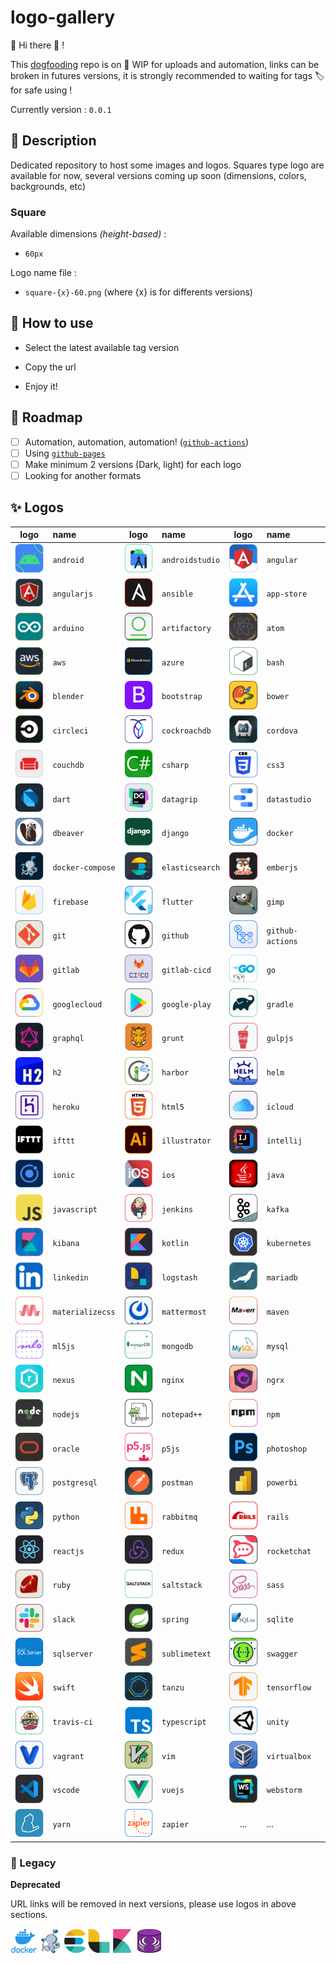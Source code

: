 # logo-gallery

:mega: Hi there :wave: ! 

This [dogfooding](https://en.wikipedia.org/wiki/Eating_your_own_dog_food) repo is on :construction: WIP for uploads and automation,
links can be broken in futures versions, it is strongly recommended to waiting for tags :label: for safe using ! 

Currently version :  `0.0.1`

## :speech_balloon: Description

Dedicated repository to host some images and logos.
Squares type logo are available for now, several versions coming up soon (dimensions, colors, backgrounds, etc)

### Square

Available dimensions *(height-based)* :

* `60px`

Logo name file : 

* `square-{x}-60.png` (where {x} is for differents versions)

## :rocket: How to use

* Select the latest available tag version

* Copy the url

* Enjoy it!

## :newspaper: Roadmap

- [ ] Automation, automation, automation! ([`github-actions`](https://github.com/features/actions))
- [ ] Using [`github-pages`](https://pages.github.com/)
- [ ] Make minimum 2 versions (Dark, light) for each logo
- [ ] Looking for another formats

## :sparkles: Logos

|logo|name|logo|name|logo|name|
|:--:|:---|:--:|:---|:--:|:---|
|![android](./img/a/android/square-1-60.png "android")|`android`|![androidstudio](./img/a/androidstudio/square-1-60.png "androidstudio")|`androidstudio`|![angular](./img/a/angular/square-1-60.png "angular")|`angular`|![angular](./img/a/angular/square-1-60.png "angular")|`angular`|
|![angularjs](./img/a/angularjs/square-1-60.png "angularjs")|`angularjs`|![ansible](./img/a/ansible/square-1-60.png "ansible")|`ansible`|![app-store](./img/a/app-store/square-1-60.png "app-store")|`app-store`|![app-store](./img/a/app-store/square-1-60.png "app-store")|`app-store`|
|![arduino](./img/a/arduino/square-1-60.png "arduino")|`arduino`|![artifactory](./img/a/artifactory/square-1-60.png "artifactory")|`artifactory`|![atom](./img/a/atom/square-1-60.png "atom")|`atom`|![atom](./img/a/atom/square-1-60.png "atom")|`atom`|
|![aws](./img/a/aws/square-1-60.png "aws")|`aws`|![azure](./img/a/azure/square-1-60.png "azure")|`azure`|![bash](./img/b/bash/square-1-60.png "bash")|`bash`|![bash](./img/b/bash/square-1-60.png "bash")|`bash`|
|![blender](./img/b/blender/square-1-60.png "blender")|`blender`|![bootstrap](./img/b/bootstrap/square-1-60.png "bootstrap")|`bootstrap`|![bower](./img/b/bower/square-1-60.png "bower")|`bower`|![bower](./img/b/bower/square-1-60.png "bower")|`bower`|
|![circleci](./img/c/circleci/square-1-60.png "circleci")|`circleci`|![cockroachdb](./img/c/cockroachdb/square-1-60.png "cockroachdb")|`cockroachdb`|![cordova](./img/c/cordova/square-1-60.png "cordova")|`cordova`|![cordova](./img/c/cordova/square-1-60.png "cordova")|`cordova`|
|![couchdb](./img/c/couchdb/square-1-60.png "couchdb")|`couchdb`|![csharp](./img/c/csharp/square-1-60.png "csharp")|`csharp`|![css3](./img/c/css3/square-1-60.png "css3")|`css3`|![css3](./img/c/css3/square-1-60.png "css3")|`css3`|
|![dart](./img/d/dart/square-1-60.png "dart")|`dart`|![datagrip](./img/d/datagrip/square-1-60.png "datagrip")|`datagrip`|![datastudio](./img/d/datastudio/square-1-60.png "datastudio")|`datastudio`|![datastudio](./img/d/datastudio/square-1-60.png "datastudio")|`datastudio`|
|![dbeaver](./img/d/dbeaver/square-1-60.png "dbeaver")|`dbeaver`|![django](./img/d/django/square-1-60.png "django")|`django`|![docker](./img/d/docker/square-1-60.png "docker")|`docker`|![docker](./img/d/docker/square-1-60.png "docker")|`docker`|
|![docker-compose](./img/d/docker-compose/square-1-60.png "docker-compose")|`docker-compose`|![elasticsearch](./img/e/elasticsearch/square-1-60.png "elasticsearch")|`elasticsearch`|![emberjs](./img/e/emberjs/square-1-60.png "emberjs")|`emberjs`|![emberjs](./img/e/emberjs/square-1-60.png "emberjs")|`emberjs`|
|![firebase](./img/f/firebase/square-1-60.png "firebase")|`firebase`|![flutter](./img/f/flutter/square-1-60.png "flutter")|`flutter`|![gimp](./img/g/gimp/square-1-60.png "gimp")|`gimp`|![gimp](./img/g/gimp/square-1-60.png "gimp")|`gimp`|
|![git](./img/g/git/square-1-60.png "git")|`git`|![github](./img/g/github/square-1-60.png "github")|`github`|![github-actions](./img/g/github-actions/square-1-60.png "github-actions")|`github-actions`|![github-actions](./img/g/github-actions/square-1-60.png "github-actions")|`github-actions`|
|![gitlab](./img/g/gitlab/square-1-60.png "gitlab")|`gitlab`|![gitlab-cicd](./img/g/gitlab-cicd/square-1-60.png "gitlab-cicd")|`gitlab-cicd`|![go](./img/g/go/square-1-60.png "go")|`go`|![go](./img/g/go/square-1-60.png "go")|`go`|
|![googlecloud](./img/g/googlecloud/square-1-60.png "googlecloud")|`googlecloud`|![google-play](./img/g/google-play/square-1-60.png "google-play")|`google-play`|![gradle](./img/g/gradle/square-1-60.png "gradle")|`gradle`|![gradle](./img/g/gradle/square-1-60.png "gradle")|`gradle`|
|![graphql](./img/g/graphql/square-1-60.png "graphql")|`graphql`|![grunt](./img/g/grunt/square-1-60.png "grunt")|`grunt`|![gulpjs](./img/g/gulpjs/square-1-60.png "gulpjs")|`gulpjs`|![gulpjs](./img/g/gulpjs/square-1-60.png "gulpjs")|`gulpjs`|
|![h2](./img/h/h2/square-1-60.png "h2")|`h2`|![harbor](./img/h/harbor/square-1-60.png "harbor")|`harbor`|![helm](./img/h/helm/square-1-60.png "helm")|`helm`|![helm](./img/h/helm/square-1-60.png "helm")|`helm`|
|![heroku](./img/h/heroku/square-1-60.png "heroku")|`heroku`|![html5](./img/h/html5/square-1-60.png "html5")|`html5`|![icloud](./img/i/icloud/square-1-60.png "icloud")|`icloud`|![icloud](./img/i/icloud/square-1-60.png "icloud")|`icloud`|
|![ifttt](./img/i/ifttt/square-1-60.png "ifttt")|`ifttt`|![illustrator](./img/i/illustrator/square-1-60.png "illustrator")|`illustrator`|![intellij](./img/i/intellij/square-1-60.png "intellij")|`intellij`|![intellij](./img/i/intellij/square-1-60.png "intellij")|`intellij`|
|![ionic](./img/i/ionic/square-1-60.png "ionic")|`ionic`|![ios](./img/i/ios/square-1-60.png "ios")|`ios`|![java](./img/j/java/square-1-60.png "java")|`java`|![java](./img/j/java/square-1-60.png "java")|`java`|
|![javascript](./img/j/javascript/square-1-60.png "javascript")|`javascript`|![jenkins](./img/j/jenkins/square-1-60.png "jenkins")|`jenkins`|![kafka](./img/k/kafka/square-1-60.png "kafka")|`kafka`|![kafka](./img/k/kafka/square-1-60.png "kafka")|`kafka`|
|![kibana](./img/k/kibana/square-1-60.png "kibana")|`kibana`|![kotlin](./img/k/kotlin/square-1-60.png "kotlin")|`kotlin`|![kubernetes](./img/k/kubernetes/square-1-60.png "kubernetes")|`kubernetes`|![kubernetes](./img/k/kubernetes/square-1-60.png "kubernetes")|`kubernetes`|
|![linkedin](./img/l/linkedin/square-1-60.png "linkedin")|`linkedin`|![logstash](./img/l/logstash/square-1-60.png "logstash")|`logstash`|![mariadb](./img/m/mariadb/square-1-60.png "mariadb")|`mariadb`|![mariadb](./img/m/mariadb/square-1-60.png "mariadb")|`mariadb`|
|![materializecss](./img/m/materializecss/square-1-60.png "materializecss")|`materializecss`|![mattermost](./img/m/mattermost/square-1-60.png "mattermost")|`mattermost`|![maven](./img/m/maven/square-1-60.png "maven")|`maven`|![maven](./img/m/maven/square-1-60.png "maven")|`maven`|
|![ml5js](./img/m/ml5js/square-1-60.png "ml5js")|`ml5js`|![mongodb](./img/m/mongodb/square-1-60.png "mongodb")|`mongodb`|![mysql](./img/m/mysql/square-1-60.png "mysql")|`mysql`|![mysql](./img/m/mysql/square-1-60.png "mysql")|`mysql`|
|![nexus](./img/n/nexus/square-1-60.png "nexus")|`nexus`|![nginx](./img/n/nginx/square-1-60.png "nginx")|`nginx`|![ngrx](./img/n/ngrx/square-1-60.png "ngrx")|`ngrx`|![ngrx](./img/n/ngrx/square-1-60.png "ngrx")|`ngrx`|
|![nodejs](./img/n/nodejs/square-1-60.png "nodejs")|`nodejs`|![notepad++](./img/n/notepad++/square-1-60.png "notepad++")|`notepad++`|![npm](./img/n/npm/square-1-60.png "npm")|`npm`|![npm](./img/n/npm/square-1-60.png "npm")|`npm`|
|![oracle](./img/o/oracle/square-1-60.png "oracle")|`oracle`|![p5js](./img/p/p5js/square-1-60.png "p5js")|`p5js`|![photoshop](./img/p/photoshop/square-1-60.png "photoshop")|`photoshop`|![photoshop](./img/p/photoshop/square-1-60.png "photoshop")|`photoshop`|
|![postgresql](./img/p/postgresql/square-1-60.png "postgresql")|`postgresql`|![postman](./img/p/postman/square-1-60.png "postman")|`postman`|![powerbi](./img/p/powerbi/square-1-60.png "powerbi")|`powerbi`|![powerbi](./img/p/powerbi/square-1-60.png "powerbi")|`powerbi`|
|![python](./img/p/python/square-1-60.png "python")|`python`|![rabbitmq](./img/r/rabbitmq/square-1-60.png "rabbitmq")|`rabbitmq`|![rails](./img/r/rails/square-1-60.png "rails")|`rails`|![rails](./img/r/rails/square-1-60.png "rails")|`rails`|
|![reactjs](./img/r/reactjs/square-1-60.png "reactjs")|`reactjs`|![redux](./img/r/redux/square-1-60.png "redux")|`redux`|![rocketchat](./img/r/rocketchat/square-1-60.png "rocketchat")|`rocketchat`|![rocketchat](./img/r/rocketchat/square-1-60.png "rocketchat")|`rocketchat`|
|![ruby](./img/r/ruby/square-1-60.png "ruby")|`ruby`|![saltstack](./img/s/saltstack/square-1-60.png "saltstack")|`saltstack`|![sass](./img/s/sass/square-1-60.png "sass")|`sass`|![sass](./img/s/sass/square-1-60.png "sass")|`sass`|
|![slack](./img/s/slack/square-1-60.png "slack")|`slack`|![spring](./img/s/spring/square-1-60.png "spring")|`spring`|![sqlite](./img/s/sqlite/square-1-60.png "sqlite")|`sqlite`|![sqlite](./img/s/sqlite/square-1-60.png "sqlite")|`sqlite`|
|![sqlserver](./img/s/sqlserver/square-1-60.png "sqlserver")|`sqlserver`|![sublimetext](./img/s/sublimetext/square-1-60.png "sublimetext")|`sublimetext`|![swagger](./img/s/swagger/square-1-60.png "swagger")|`swagger`|![swagger](./img/s/swagger/square-1-60.png "swagger")|`swagger`|
|![swift](./img/s/swift/square-1-60.png "swift")|`swift`|![tanzu](./img/t/tanzu/square-1-60.png "tanzu")|`tanzu`|![tensorflow](./img/t/tensorflow/square-1-60.png "tensorflow")|`tensorflow`|![tensorflow](./img/t/tensorflow/square-1-60.png "tensorflow")|`tensorflow`|
|![travis-ci](./img/t/travis-ci/square-1-60.png "travis-ci")|`travis-ci`|![typescript](./img/t/typescript/square-1-60.png "typescript")|`typescript`|![unity](./img/u/unity/square-1-60.png "unity")|`unity`|![unity](./img/u/unity/square-1-60.png "unity")|`unity`|
|![vagrant](./img/v/vagrant/square-1-60.png "vagrant")|`vagrant`|![vim](./img/v/vim/square-1-60.png "vim")|`vim`|![virtualbox](./img/v/virtualbox/square-1-60.png "virtualbox")|`virtualbox`|![virtualbox](./img/v/virtualbox/square-1-60.png "virtualbox")|`virtualbox`|
|![vscode](./img/v/vscode/square-1-60.png "vscode")|`vscode`|![vuejs](./img/v/vuejs/square-1-60.png "vuejs")|`vuejs`|![webstorm](./img/w/webstorm/square-1-60.png "webstorm")|`webstorm`|![webstorm](./img/w/webstorm/square-1-60.png "webstorm")|`webstorm`|
|![yarn](./img/y/yarn/square-1-60.png "yarn")|`yarn`|![zapier](./img/z/zapier/square-1-60.png "zapier")|`zapier`|...|...|



### :stop_sign: Legacy

**Deprecated**

URL links will be removed in next versions, please use logos in above sections.

![docker](img/docker/docker.png "docker")
![docker-compose](img/docker-compose/docker-compose.png "docker-compose")
![elk](img/elk/elk.png "elk")
![schemacrawler](img/schemacrawler/schemacrawler.png "elk")
